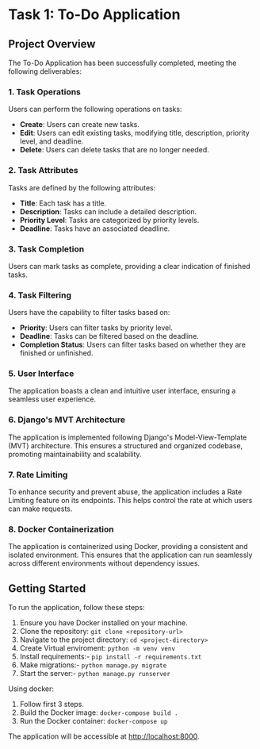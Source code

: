 # Task 1: To-Do Application

## Project Overview

The To-Do Application has been successfully completed, meeting the following deliverables:

### 1. Task Operations

Users can perform the following operations on tasks:

- **Create**: Users can create new tasks.
- **Edit**: Users can edit existing tasks, modifying title, description, priority level, and deadline.
- **Delete**: Users can delete tasks that are no longer needed.

### 2. Task Attributes

Tasks are defined by the following attributes:

- **Title**: Each task has a title.
- **Description**: Tasks can include a detailed description.
- **Priority Level**: Tasks are categorized by priority levels.
- **Deadline**: Tasks have an associated deadline.

### 3. Task Completion

Users can mark tasks as complete, providing a clear indication of finished tasks.

### 4. Task Filtering

Users have the capability to filter tasks based on:

- **Priority**: Users can filter tasks by priority level.
- **Deadline**: Tasks can be filtered based on the deadline.
- **Completion Status**: Users can filter tasks based on whether they are finished or unfinished.

### 5. User Interface

The application boasts a clean and intuitive user interface, ensuring a seamless user experience.

### 6. Django's MVT Architecture

The application is implemented following Django's Model-View-Template (MVT) architecture. This ensures a structured and organized codebase, promoting maintainability and scalability.

### 7. Rate Limiting

To enhance security and prevent abuse, the application includes a Rate Limiting feature on its endpoints. This helps control the rate at which users can make requests.

### 8. Docker Containerization

The application is containerized using Docker, providing a consistent and isolated environment. This ensures that the application can run seamlessly across different environments without dependency issues.

## Getting Started

To run the application, follow these steps:

1. Ensure you have Docker installed on your machine.
2. Clone the repository: `git clone <repository-url>`
3. Navigate to the project directory: `cd <project-directory>`
4. Create Virtual enviroment: `python -m venv venv`
5. Install requirements:- `pip install -r requirements.txt`
6. Make migrations:- `python manage.py migrate`
7. Start the server:- `python manage.py runserver`

Using docker:

1. Follow first 3 steps.
2. Build the Docker image: `docker-compose build .`
3. Run the Docker container: `docker-compose up`

The application will be accessible at [http://localhost:8000](http://localhost:8000).
